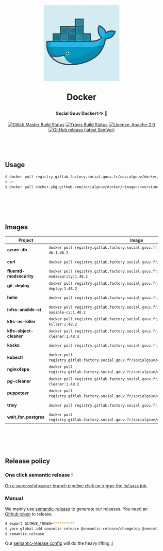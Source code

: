<h1 align="center">
  <img src="https://github.com/SocialGouv/docker/raw/master/.github/docker.gif" width="250"/>
  <p align="center">Docker</p>
  <p align="center" style="font-size: 0.5em">Social Gouv Docker✨✨ 🐋</p>
</h1>

<p align="center">
  <a href="https://gitlab.factory.social.gouv.fr/SocialGouv/docker/pipelines"><img src="https://gitlab.factory.social.gouv.fr/SocialGouv/docker/badges/master/pipeline.svg" alt="Gitlab Master Build Status"></a>
  <a href="https://travis-ci.com/SocialGouv/docker"><img src="https://travis-ci.com/SocialGouv/docker.svg?branch=master" alt="Travis Build Status"></a>
  <a href="https://opensource.org/licenses/Apache-2.0"><img src="https://img.shields.io/badge/License-Apache--2.0-yellow.svg" alt="License: Apache-2.0"></a>
  <a href="https://github.com/SocialGouv/docker/releases "><img alt="GitHub release (latest SemVer)" src="https://img.shields.io/github/v/release/SocialGouv/docker?sort=semver"></a>
</p>

<br>
<br>
<br>

## Usage

```sh
$ docker pull registry.gitlab.factory.social.gouv.fr/socialgouv/docker/<image>:<version>
# or
$ docker pull docker.pkg.github.com/socialgouv/docker/<image>:<version>
```

<br>
<br>
<br>
<br>

## Images

| Project                 | Image                                                                                             | Links                                                                                       |
| ----------------------- | ------------------------------------------------------------------------------------------------- | ------------------------------------------------------------------------------------------- |
| **azure-db**            | `docker pull registry.gitlab.factory.social.gouv.fr/socialgouv/docker/azure-db:1.48.2`            | [![README](https://img.shields.io/badge/README--green.svg)](./azure-db/README.md)           |
| **curl**                | `docker pull registry.gitlab.factory.social.gouv.fr/socialgouv/docker/curl:1.48.2`                | [![README](https://img.shields.io/badge/README--green.svg)](./curl/README.md)               |
| **fluentd-modsecurity** | `docker pull registry.gitlab.factory.social.gouv.fr/socialgouv/docker/fluentd-modsecurity:1.48.2` | [![README](https://img.shields.io/badge/README--green.svg)](./fluent-modsecurity/README.md) |
| **git-deploy**          | `docker pull registry.gitlab.factory.social.gouv.fr/socialgouv/docker/git-deploy:1.48.2`          | [![README](https://img.shields.io/badge/README--green.svg)](./git-deploy/README.md)         |
| **helm**                | `docker pull registry.gitlab.factory.social.gouv.fr/socialgouv/docker/helm:1.48.2`                | [![README](https://img.shields.io/badge/README--green.svg)](./helm/README.md)               |
| **infra-ansible-ci**    | `docker pull registry.gitlab.factory.social.gouv.fr/socialgouv/docker/infra-ansible-ci:1.48.2`    | [![README](https://img.shields.io/badge/README--green.svg)](./infra-ansible-ci/README.md)   |
| **k8s-ns-killer**       | `docker pull registry.gitlab.factory.social.gouv.fr/socialgouv/docker/k8s-ns-killer:1.48.2`       | [![README](https://img.shields.io/badge/README--green.svg)](./k8s-ns-killer/README.md)      |
| **k8s-object-cleaner**  | `docker pull registry.gitlab.factory.social.gouv.fr/socialgouv/docker/k8s-object-cleaner:1.48.2`  | [![README](https://img.shields.io/badge/README--green.svg)](./k8s-object-cleaner/README.md) |
| **kosko**               | `docker pull registry.gitlab.factory.social.gouv.fr/socialgouv/docker/kosko:1.48.2`               | [![README](https://img.shields.io/badge/README--green.svg)](./kosko/README.md)              |
| **kubectl**             | `docker pull registry.gitlab.factory.social.gouv.fr/socialgouv/docker/kubectl:1.48.2`             | [![README](https://img.shields.io/badge/README--green.svg)](./kubectl/README.md)            |
| **nginx4spa**           | `docker pull registry.gitlab.factory.social.gouv.fr/socialgouv/docker/nginx4spa:1.48.2`           | [![README](https://img.shields.io/badge/README--green.svg)](./nginx4spa/README.md)          |
| **pg-cleaner**          | `docker pull registry.gitlab.factory.social.gouv.fr/socialgouv/docker/pg-cleaner:1.48.2`          | [![README](https://img.shields.io/badge/README--green.svg)](./pg-cleaner/README.md)         |
| **puppeteer**           | `docker pull registry.gitlab.factory.social.gouv.fr/socialgouv/docker/puppeteer:1.48.2`           | [![README](https://img.shields.io/badge/README--green.svg)](./puppeteer/README.md)          |
| **trivy**               | `docker pull registry.gitlab.factory.social.gouv.fr/socialgouv/docker/trivy:1.48.2`               | [![README](https://img.shields.io/badge/README--green.svg)](./trivy/README.md)              |
| **wait_for_postgres**   | `docker pull registry.gitlab.factory.social.gouv.fr/socialgouv/docker/wait_for_postgres:1.48.2`   | [![README](https://img.shields.io/badge/README--green.svg)](./wait_for_postgres/README.md)  |

<br>
<br>
<br>
<br>

## Release policy

### One click semantic release !

[On a successful `master` branch pipeline click on trigger the `Release` job.](https://gitlab.factory.social.gouv.fr/SocialGouv/docker/pipelines)

### Manual

We mainly use [semantic-release](https://github.com/semantic-release/semantic-release) to generate our releases.
You need an [Github token](https://github.com/settings/tokens/new) to release.

```sh
$ export GITHUB_TOKEN=**********
$ yarn global add semantic-release @semantic-release/changelog @semantic-release/git
$ semantic-release
```

Our [semantic-release config](./.releaserc.yml) will do the heavy lifting ;)
